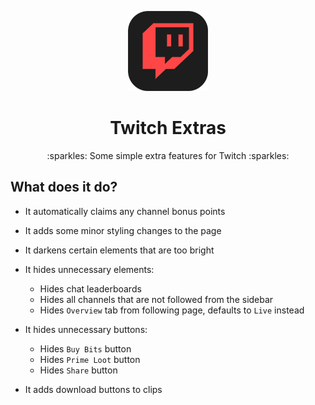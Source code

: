 <p align="center">
  <img src="./128.png">
</p>

<h1 align="center">Twitch Extras</h1>

<p align="center">:sparkles: Some simple extra features for Twitch :sparkles:</p>

## What does it do?

* It automatically claims any channel bonus points
* It adds some minor styling changes to the page
* It darkens certain elements that are too bright

* It hides unnecessary elements:
  * Hides chat leaderboards
  * Hides all channels that are not followed from the sidebar
  * Hides `Overview` tab from following page, defaults to `Live` instead
  
* It hides unnecessary buttons:
  * Hides `Buy Bits` button
  * Hides `Prime Loot` button
  * Hides `Share` button
  
* It adds download buttons to clips